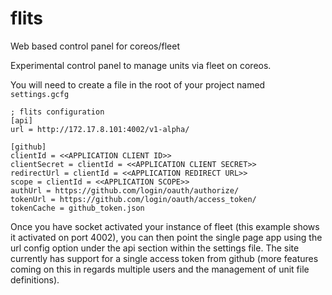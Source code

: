 flits
=====

Web based control panel for coreos/fleet

Experimental control panel to manage units via fleet on coreos.

You will need to create a file in the root of your project named `settings.gcfg`

```
; flits configuration
[api]
url = http://172.17.8.101:4002/v1-alpha/

[github]
clientId = <<APPLICATION CLIENT ID>>
clientSecret = clientId = <<APPLICATION CLIENT SECRET>>
redirectUrl = clientId = <<APPLICATION REDIRECT URL>>
scope = clientId = <<APPLICATION SCOPE>>
authUrl = https://github.com/login/oauth/authorize/
tokenUrl = https://github.com/login/oauth/access_token/
tokenCache = github_token.json
```

Once you have socket activated your instance of fleet (this example shows it activated on port 4002), you can then point the single page app using the url config option under the api section within the settings file.  The site currently has support for a single access token from github (more features coming on this in regards multiple users and the management of unit file definitions).
